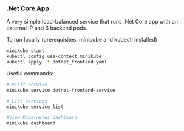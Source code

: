 
### .Net Core App 

A very simple load-balanced service that runs .Net Core app with an external IP and 3 backend pods. 

To run locally (prerequisites: minicube and kubectl installed)

```bash
minikube start
kubectl config use-context minikube
kubectl apply -f dotnet_frontend.yaml
```

Useful commands: 
```bash
# Visit service 
minikube service dotnet-frontend-service

# List services
minikube service list

#View Kubernetes dashboard
minikube dashboard
```

